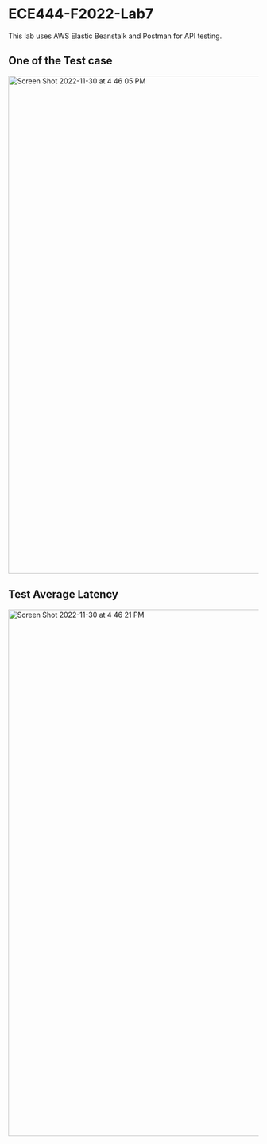 # ECE444-F2022-Lab7

This lab uses AWS Elastic Beanstalk and Postman for API testing.

## One of the Test case
<img width="1002" alt="Screen Shot 2022-11-30 at 4 46 05 PM" src="https://user-images.githubusercontent.com/103273559/204914965-a667b1e1-6d28-40c4-862c-4e9ef746c330.png">

## Test Average Latency
<img width="1060" alt="Screen Shot 2022-11-30 at 4 46 21 PM" src="https://user-images.githubusercontent.com/103273559/204915001-9ba788b9-c620-4876-ba23-25e2b221b888.png">

